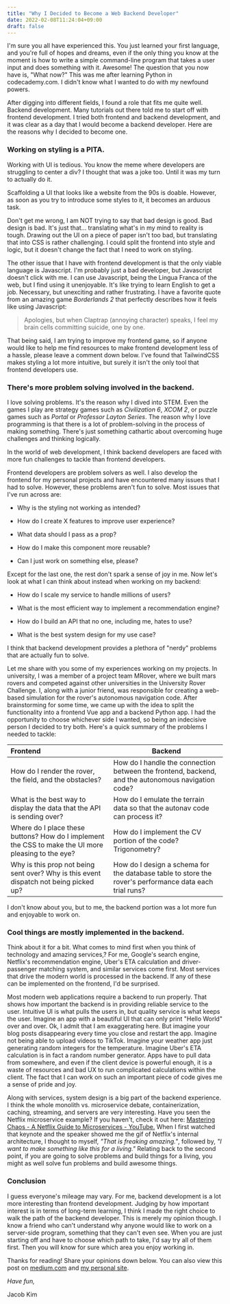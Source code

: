 ```yaml
---
title: "Why I Decided to Become a Web Backend Developer"
date: 2022-02-08T11:24:04+09:00
draft: false
---
```


I'm sure you all have experienced this. You just learned your first language, and you're full of hopes and dreams, even if the only thing you know at the moment is how to write a simple command-line program that takes a user input and does something with it. Awesome! The question that you now have is, "What now?" This was me after learning Python in codecademy.com. I didn't know what I wanted to do with my newfound powers. 

After digging into different fields, I found a role that fits me quite well. Backend development. Many tutorials out there told me to start off with frontend development. I tried both frontend and backend development, and it was clear as a day that I would become a backend developer. Here are the reasons why I decided to become one.

### Working on styling is a PITA.

Working with UI is tedious. You know the meme where developers are struggling to center a div? I thought that was a joke too. Until it was my turn to actually do it.

Scaffolding a UI that looks like a website from the 90s is doable. However, as soon as you try to introduce some styles to it, it becomes an arduous task.

Don't get me wrong, I am NOT trying to say that bad design is good. Bad design is bad. It's just that... translating what's in my mind to reality is tough. Drawing out the UI on a piece of paper isn't too bad, but translating that into CSS is rather challenging. I could split the frontend into style and logic, but it doesn't change the fact that I need to work on styling.

The other issue that I have with frontend development is that the only viable language is Javascript. I'm probably just a bad developer, but Javascript doesn't click with me. I can use Javascript, being the Lingua Franca of the web, but I find using it unenjoyable. It's like trying to learn English to get a job. Necessary, but unexciting and rather frustrating. I have a favorite quote from an amazing game *Borderlands 2* that perfectly describes how it feels like using Javascript:

> Apologies, but when Claptrap (annoying character) speaks, I feel my brain cells committing suicide, one by one.

That being said, I am trying to improve my frontend game, so if anyone would like to help me find resources to make frontend development less of a hassle, please leave a comment down below. I've found that TailwindCSS makes styling a lot more intuitive, but surely it isn't the only tool that frontend developers use.

### There's more problem solving involved in the backend.

I love solving problems. It's the reason why I dived into STEM. Even the games I play are strategy games such as *Civilization 6*, *XCOM 2*, or puzzle games such as *Portal* or *Professor Layton Series*. The reason why I love programming is that there is a lot of problem-solving in the process of making something. There's just something cathartic about overcoming huge challenges and thinking logically.

In the world of web development, I think backend developers are faced with more fun challenges to tackle than frontend developers.

Frontend developers are problem solvers as well. I also develop the frontend for my personal projects and have encountered many issues that I had to solve. However, these problems aren't fun to solve. Most issues that I've run across are:

- Why is the styling not working as intended?

- How do I create X features to improve user experience?

- What data should I pass as a prop?

- How do I make this component more reusable?

- Can I just work on something else, please?

Except for the last one, the rest don't spark a sense of joy in me. Now let's look at what I can think about instead when working on my backend:

- How do I scale my service to handle millions of users?

- What is the most efficient way to implement a recommendation engine?

- How do I build an API that no one, including me, hates to use?

- What is the best system design for my use case?

I think that backend development provides a plethora of "nerdy" problems that are actually fun to solve. 

Let me share with you some of my experiences working on my projects. In university, I was a member of a project team MRover, where we built mars rovers and competed against other universities in the University Rover Challenge. I, along with a junior friend, was responsible for creating a web-based simulation for the rover's autonomous navigation code. After brainstorming for some time, we came up with the idea to split the functionality into a frontend Vue app and a backend Python app. I had the opportunity to choose whichever side I wanted, so being an indecisive person I decided to try both. Here's a quick summary of the problems I needed to tackle:

| Frontend                                                                                            | Backend                                                                                                |
|:--------------------------------------------------------------------------------------------------- | ------------------------------------------------------------------------------------------------------ |
| How do I render the rover, the field, and the obstacles?                                            | How do I handle the connection between the frontend, backend, and the autonomous navigation code?      |
| What is the best way to display the data that the API is sending over?                              | How do I emulate the terrain data so that the autonav code can process it?                             |
| Where do I place these buttons? How do I implement the CSS to make the UI more pleasing to the eye? | How do I implement the CV portion of the code? Trigonometry?                                           |
| Why is this prop not being sent over? Why is this event dispatch not being picked up?               | How do I design a schema for the database table to store the rover's performance data each trial runs? |

I don't know about you, but to me, the backend portion was a lot more fun and enjoyable to work on.

### Cool things are mostly implemented in the backend.

Think about it for a bit. What comes to mind first when you think of technology and amazing services,? For me, Google's search engine, Netflix's recommendation engine, Uber's ETA calculation and driver-passenger matching system, and similar services come first. Most services that drive the modern world is processed in the backend. If any of these can be implemented on the frontend, I'd be surprised.

Most modern web applications require a backend to run properly. That shows how important the backend is in providing reliable service to the user. Intuitive UI is what pulls the users in, but quality service is what keeps the user. Imagine an app with a beautiful UI that can only print "Hello World" over and over. Ok, I admit that I am exaggerating here. But imagine your blog posts disappearing every time you close and restart the app. Imagine not being able to upload videos to TikTok. Imagine your weather app just generating random integers for the temperature. Imagine Uber's ETA calculation is in fact a random number generator. Apps have to pull data from somewhere, and even if the client device is powerful enough, it is a waste of resources and bad UX to run complicated calculations within the client. The fact that I can work on such an important piece of code gives me a sense of pride and joy.

Along with services, system design is a big part of the backend experience. I think the whole monolith vs. microservice debate, containerization, caching, streaming, and servers are very interesting. Have you seen the Netflix microservice example? If you haven't, check it out here: [Mastering Chaos - A Netflix Guide to Microservices - YouTube.](https://www.youtube.com/watch?v=CZ3wIuvmHeM&t=1745s) When I first watched that keynote and the speaker showed me the gif of Netflix's internal architecture, I thought to myself, *"That is freaking amazing."*, followed by, *"I want to make something like this for a living."* Relating back to the second point, if you are going to solve problems and build things for a living, you might as well solve fun problems and build awesome things.

### Conclusion

I guess everyone's mileage may vary. For me, backend development is a lot more interesting than frontend development. Judging by how important interest is in terms of long-term learning, I think I made the right choice to walk the path of the backend developer. This is merely my opinion though. I know a friend who can't understand why anyone would like to work on a server-side program, something that they can't even see. When you are just starting off and have to choose which path to take, I'd say try all of them first. Then you will know for sure which area you enjoy working in.

Thanks for reading! Share your opinions down below. You can also view this post on [medium.com]() and [my personal site]().

*Have fun,*

Jacob Kim
